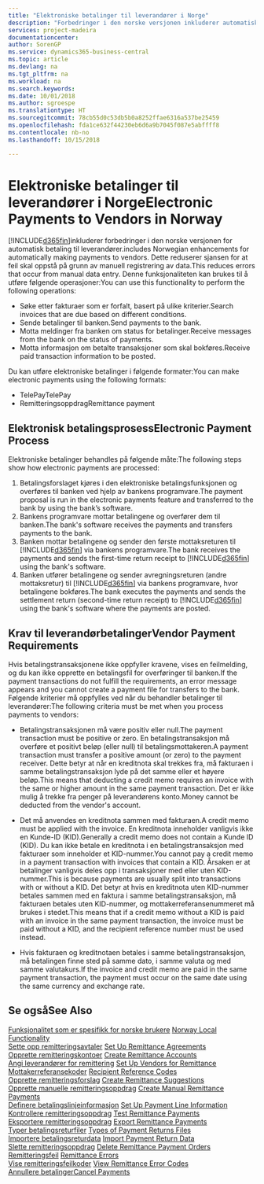 ```yaml
---
title: "Elektroniske betalinger til leverandører i Norge"
description: "Forbedringer i den norske versjonen inkluderer automatisk betaling til leverandører."
services: project-madeira
documentationcenter: 
author: SorenGP
ms.service: dynamics365-business-central
ms.topic: article
ms.devlang: na
ms.tgt_pltfrm: na
ms.workload: na
ms.search.keywords: 
ms.date: 10/01/2018
ms.author: sgroespe
ms.translationtype: HT
ms.sourcegitcommit: 78cb55d0c53db5b0a8252ffae6316a537be25459
ms.openlocfilehash: fda1ce632f44230eb6d6a9b7045f087e5abffff8
ms.contentlocale: nb-no
ms.lasthandoff: 10/15/2018

---
```

# <a name="electronic-payments-to-vendors-in-norway"></a><span data-ttu-id="502b9-103">Elektroniske betalinger til leverandører i Norge</span><span class="sxs-lookup"><span data-stu-id="502b9-103">Electronic Payments to Vendors in Norway</span></span>
[!INCLUDE[d365fin](../../includes/d365fin_md.md)]<span data-ttu-id="502b9-104">inkluderer forbedringer i den norske versjonen for automatisk betaling til leverandører.</span><span class="sxs-lookup"><span data-stu-id="502b9-104">includes Norwegian enhancements for automatically making payments to vendors.</span></span> <span data-ttu-id="502b9-105">Dette reduserer sjansen for at feil skal oppstå på grunn av manuell registrering av data.</span><span class="sxs-lookup"><span data-stu-id="502b9-105">This reduces errors that occur from manual data entry.</span></span> <span data-ttu-id="502b9-106">Denne funksjonaliteten kan brukes til å utføre følgende operasjoner:</span><span class="sxs-lookup"><span data-stu-id="502b9-106">You can use this functionality to perform the following operations:</span></span>  

- <span data-ttu-id="502b9-107">Søke etter fakturaer som er forfalt, basert på ulike kriterier.</span><span class="sxs-lookup"><span data-stu-id="502b9-107">Search invoices that are due based on different conditions.</span></span>  
- <span data-ttu-id="502b9-108">Sende betalinger til banken.</span><span class="sxs-lookup"><span data-stu-id="502b9-108">Send payments to the bank.</span></span>  
- <span data-ttu-id="502b9-109">Motta meldinger fra banken om status for betalinger.</span><span class="sxs-lookup"><span data-stu-id="502b9-109">Receive messages from the bank on the status of payments.</span></span>  
- <span data-ttu-id="502b9-110">Motta informasjon om betalte transaksjoner som skal bokføres.</span><span class="sxs-lookup"><span data-stu-id="502b9-110">Receive paid transaction information to be posted.</span></span>  

<span data-ttu-id="502b9-111">Du kan utføre elektroniske betalinger i følgende formater:</span><span class="sxs-lookup"><span data-stu-id="502b9-111">You can make electronic payments using the following formats:</span></span>  

- <span data-ttu-id="502b9-112">TelePay</span><span class="sxs-lookup"><span data-stu-id="502b9-112">TelePay</span></span>  
- <span data-ttu-id="502b9-113">Remitteringsoppdrag</span><span class="sxs-lookup"><span data-stu-id="502b9-113">Remittance payment</span></span>  

## <a name="electronic-payment-process"></a><span data-ttu-id="502b9-114">Elektronisk betalingsprosess</span><span class="sxs-lookup"><span data-stu-id="502b9-114">Electronic Payment Process</span></span>  
<span data-ttu-id="502b9-115">Elektroniske betalinger behandles på følgende måte:</span><span class="sxs-lookup"><span data-stu-id="502b9-115">The following steps show how electronic payments are processed:</span></span>  

1.  <span data-ttu-id="502b9-116">Betalingsforslaget kjøres i den elektroniske betalingsfunksjonen og overføres til banken ved hjelp av bankens programvare.</span><span class="sxs-lookup"><span data-stu-id="502b9-116">The payment proposal is run in the electronic payments feature and transferred to the bank by using the bank’s software.</span></span>  
2.  <span data-ttu-id="502b9-117">Bankens programvare mottar betalingene og overfører dem til banken.</span><span class="sxs-lookup"><span data-stu-id="502b9-117">The bank's software receives the payments and transfers payments to the bank.</span></span>  
3.  <span data-ttu-id="502b9-118">Banken mottar betalingene og sender den første mottaksreturen til [!INCLUDE[d365fin](../../includes/d365fin_md.md)] via bankens programvare.</span><span class="sxs-lookup"><span data-stu-id="502b9-118">The bank receives the payments and sends the first-time return receipt to [!INCLUDE[d365fin](../../includes/d365fin_md.md)] using the bank's software.</span></span>  
4.  <span data-ttu-id="502b9-119">Banken utfører betalingene og sender avregningsreturen (andre mottaksretur) til [!INCLUDE[d365fin](../../includes/d365fin_md.md)] via bankens programvare, hvor betalingene bokføres.</span><span class="sxs-lookup"><span data-stu-id="502b9-119">The bank executes the payments and sends the settlement return (second-time return receipt) to [!INCLUDE[d365fin](../../includes/d365fin_md.md)] using the bank's software where the payments are posted.</span></span>  

## <a name="vendor-payment-requirements"></a><span data-ttu-id="502b9-120">Krav til leverandørbetalinger</span><span class="sxs-lookup"><span data-stu-id="502b9-120">Vendor Payment Requirements</span></span>  
<span data-ttu-id="502b9-121">Hvis betalingstransaksjonene ikke oppfyller kravene, vises en feilmelding, og du kan ikke opprette en betalingsfil for overføringer til banken.</span><span class="sxs-lookup"><span data-stu-id="502b9-121">If the payment transactions do not fulfill the requirements, an error message appears and you cannot create a payment file for transfers to the bank.</span></span> <span data-ttu-id="502b9-122">Følgende kriterier må oppfylles ved når du behandler betalinger til leverandører:</span><span class="sxs-lookup"><span data-stu-id="502b9-122">The following criteria must be met when you process payments to vendors:</span></span>  

- <span data-ttu-id="502b9-123">Betalingstransaksjonen må være positiv eller null.</span><span class="sxs-lookup"><span data-stu-id="502b9-123">The payment transaction must be positive or zero.</span></span> <span data-ttu-id="502b9-124">En betalingstransaksjon må overføre et positivt beløp (eller null) til betalingsmottakeren.</span><span class="sxs-lookup"><span data-stu-id="502b9-124">A payment transaction must transfer a positive amount (or zero) to the payment receiver.</span></span> <span data-ttu-id="502b9-125">Dette betyr at når en kreditnota skal trekkes fra, må fakturaen i samme betalingstransaksjon lyde på det samme eller et høyere beløp.</span><span class="sxs-lookup"><span data-stu-id="502b9-125">This means that deducting a credit memo requires an invoice with the same or higher amount in the same payment transaction.</span></span> <span data-ttu-id="502b9-126">Det er ikke mulig å trekke fra penger på leverandørens konto.</span><span class="sxs-lookup"><span data-stu-id="502b9-126">Money cannot be deducted from the vendor's account.</span></span>  

- <span data-ttu-id="502b9-127">Det må anvendes en kreditnota sammen med fakturaen.</span><span class="sxs-lookup"><span data-stu-id="502b9-127">A credit memo must be applied with the invoice.</span></span> <span data-ttu-id="502b9-128">En kreditnota inneholder vanligvis ikke en Kunde-ID (KID).</span><span class="sxs-lookup"><span data-stu-id="502b9-128">Generally a credit memo does not contain a Kunde ID (KID).</span></span> <span data-ttu-id="502b9-129">Du kan ikke betale en kreditnota i en betalingstransaksjon med fakturaer som inneholder et KID-nummer.</span><span class="sxs-lookup"><span data-stu-id="502b9-129">You cannot pay a credit memo in a payment transaction with invoices that contain a KID.</span></span> <span data-ttu-id="502b9-130">Årsaken er at betalinger vanligvis deles opp i transaksjoner med eller uten KID-nummer.</span><span class="sxs-lookup"><span data-stu-id="502b9-130">This is because payments are usually split into transactions with or without a KID.</span></span> <span data-ttu-id="502b9-131">Det betyr at hvis en kreditnota uten KID-nummer betales sammen med en faktura i samme betalingstransaksjon, må fakturaen betales uten KID-nummer, og mottakerreferansenummeret må brukes i stedet.</span><span class="sxs-lookup"><span data-stu-id="502b9-131">This means that if a credit memo without a KID is paid with an invoice in the same payment transaction, the invoice must be paid without a KID, and the recipient reference number must be used instead.</span></span>  

- <span data-ttu-id="502b9-132">Hvis fakturaen og kreditnotaen betales i samme betalingstransaksjon, må betalingen finne sted på samme dato, i samme valuta og med samme valutakurs.</span><span class="sxs-lookup"><span data-stu-id="502b9-132">If the invoice and credit memo are paid in the same payment transaction, the payment must occur on the same date using the same currency and exchange rate.</span></span>  

## <a name="see-also"></a><span data-ttu-id="502b9-133">Se også</span><span class="sxs-lookup"><span data-stu-id="502b9-133">See Also</span></span>  
 <span data-ttu-id="502b9-134">[Funksjonalitet som er spesifikk for norske brukere](norway-local-functionality.md) </span><span class="sxs-lookup"><span data-stu-id="502b9-134">[Norway Local Functionality](norway-local-functionality.md) </span></span>  
 <span data-ttu-id="502b9-135">[Sette opp remitteringsavtaler](how-to-set-up-remittance-agreements.md) </span><span class="sxs-lookup"><span data-stu-id="502b9-135">[Set Up Remittance Agreements](how-to-set-up-remittance-agreements.md) </span></span>  
 <span data-ttu-id="502b9-136">[Opprette remitteringskontoer](how-to-create-remittance-accounts.md) </span><span class="sxs-lookup"><span data-stu-id="502b9-136">[Create Remittance Accounts](how-to-create-remittance-accounts.md) </span></span>  
 <span data-ttu-id="502b9-137">[Angi leverandører for remittering](how-to-set-up-vendors-for-remittance.md) </span><span class="sxs-lookup"><span data-stu-id="502b9-137">[Set Up Vendors for Remittance](how-to-set-up-vendors-for-remittance.md) </span></span>  
 <span data-ttu-id="502b9-138">[Mottakerreferansekoder](recipient-reference-codes.md) </span><span class="sxs-lookup"><span data-stu-id="502b9-138">[Recipient Reference Codes](recipient-reference-codes.md) </span></span>  
 <span data-ttu-id="502b9-139">[Opprette remitteringsforslag](how-to-create-remittance-suggestions.md) </span><span class="sxs-lookup"><span data-stu-id="502b9-139">[Create Remittance Suggestions](how-to-create-remittance-suggestions.md) </span></span>  
 <span data-ttu-id="502b9-140">[Opprette manuelle remitteringsoppdrag](how-to-create-manual-remittance-payments.md) </span><span class="sxs-lookup"><span data-stu-id="502b9-140">[Create Manual Remittance Payments](how-to-create-manual-remittance-payments.md) </span></span>  
 <span data-ttu-id="502b9-141">[Definere betalingslinjeinformasjon](how-to-set-up-payment-line-information.md) </span><span class="sxs-lookup"><span data-stu-id="502b9-141">[Set Up Payment Line Information](how-to-set-up-payment-line-information.md) </span></span>  
 <span data-ttu-id="502b9-142">[Kontrollere remitteringsoppdrag](how-to-test-remittance-payments.md) </span><span class="sxs-lookup"><span data-stu-id="502b9-142">[Test Remittance Payments](how-to-test-remittance-payments.md) </span></span>  
 <span data-ttu-id="502b9-143">[Eksportere remitteringsoppdrag](how-to-export-remittance-payments.md) </span><span class="sxs-lookup"><span data-stu-id="502b9-143">[Export Remittance Payments](how-to-export-remittance-payments.md) </span></span>  
 <span data-ttu-id="502b9-144">[Typer betalingsreturfiler](types-of-payment-returns-files.md) </span><span class="sxs-lookup"><span data-stu-id="502b9-144">[Types of Payment Returns Files](types-of-payment-returns-files.md) </span></span>  
 <span data-ttu-id="502b9-145">[Importere betalingsreturdata](how-to-import-payment-return-data.md) </span><span class="sxs-lookup"><span data-stu-id="502b9-145">[Import Payment Return Data](how-to-import-payment-return-data.md) </span></span>  
 <span data-ttu-id="502b9-146">[Slette remitteringsoppdrag](how-to-delete-remittance-payment-orders.md) </span><span class="sxs-lookup"><span data-stu-id="502b9-146">[Delete Remittance Payment Orders](how-to-delete-remittance-payment-orders.md) </span></span>  
 <span data-ttu-id="502b9-147">[Remitteringsfeil](remittance-errors.md) </span><span class="sxs-lookup"><span data-stu-id="502b9-147">[Remittance Errors](remittance-errors.md) </span></span>  
 <span data-ttu-id="502b9-148">[Vise remitteringsfeilkoder](how-to-view-remittance-error-codes.md) </span><span class="sxs-lookup"><span data-stu-id="502b9-148">[View Remittance Error Codes](how-to-view-remittance-error-codes.md) </span></span>  
 [<span data-ttu-id="502b9-149">Annullere betalinger</span><span class="sxs-lookup"><span data-stu-id="502b9-149">Cancel Payments</span></span>](how-to-cancel-payments.md)

